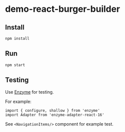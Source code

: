# demo-react-burger-builder

## Install

`npm install`

## Run

`npm start`


## Testing

Use [Enzyme](https://github.com/airbnb/enzyme) for testing.

For example:

```
import { configure, shallow } from 'enzyme'
import Adapter from 'enzyme-adapter-react-16'
```

See `<NavigationItems/>` component for example test.

